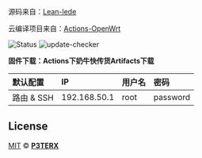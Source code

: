 源码来自：[Lean-lede](https://github.com/coolsnowwolf/lede)

云编译项目来自：[Actions-OpenWrt](https://github.com/P3TERX/Actions-OpenWrt)


![Status](https://github.com/2CW/jdy-openwrt/actions/workflows/build-openwrt.yml/badge.svg)
![update-checker](https://github.com/2CW/jdy-openwrt/actions/workflows/update-checker.yml/badge.svg)

**固件下载：Actions下奶牛快传货Artifacts下载**

| 默认配置 | IP | 用户名 | 密码 |
| :--- | :--- | :--- | :--- |
| 路由 & SSH | 192.168.50.1 | root | password |


## License
[MIT](https://github.com/P3TERX/Actions-OpenWrt/blob/main/LICENSE) © [**P3TERX**](https://p3terx.com)
